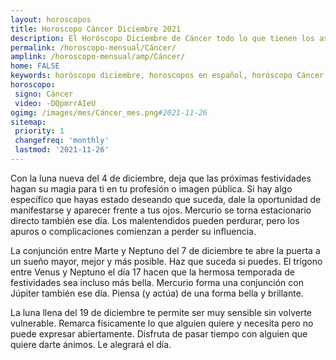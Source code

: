 ```yaml
---
layout: horoscopos
title: Horoscopo Cáncer Diciembre 2021
description: El Horóscopo Diciembre de Cáncer todo lo que tienen los astros preparados para este mes, amor, trabajo, familia. Todo sobre astrologia, tarot, predicciones. Horoscopo gratis en español, predicciones y astrología.
permalink: /horoscopo-mensual/Cáncer/
amplink: /horoscopo-mensual/amp/Cáncer/
home: FALSE
keywords: horóscopo diciembre, horoscopos en español, horóscopo Cáncer diciembre , horóscopo esperanza gracia, horoscop, horóscopos gratis, horoscopo Cáncer, Tarot, Astrologia, Zodíaco, Cáncer, horoscopo gratis, horoscopo del mes 
horoscopo:
 signo: Cáncer
 video: -DQpmrrAIeU
ogimg: /images/mes/Cáncer_mes.png#2021-11-26
sitemap:
 priority: 1
 changefreq: 'monthly'
 lastmod: '2021-11-26'
---
```



Con la luna nueva del 4 de diciembre, deja que las próximas festividades hagan su magia para ti en tu profesión o imagen pública. Si hay algo específico que hayas estado deseando que suceda, dale la oportunidad de manifestarse y aparecer frente a tus ojos. Mercurio se torna estacionario directo también ese día. Los malentendidos pueden perdurar, pero los apuros o complicaciones comienzan a perder su influencia. 

La conjunción entre Marte y Neptuno del 7 de diciembre te abre la puerta a un sueño mayor, mejor y más posible. Haz que suceda si puedes. 
El trígono entre Venus y Neptuno el día 17 hacen que la hermosa temporada de festividades sea incluso más bella. Mercurio forma una conjunción con Júpiter también ese día. Piensa (y actúa) de una forma bella y brillante. 

La luna llena del 19 de diciembre te permite ser muy sensible sin volverte vulnerable. Remarca físicamente lo que alguien quiere y necesita pero no puede expresar abiertamente. Disfruta de pasar tiempo con alguien que quiere darte ánimos. Le alegrará el día. 
